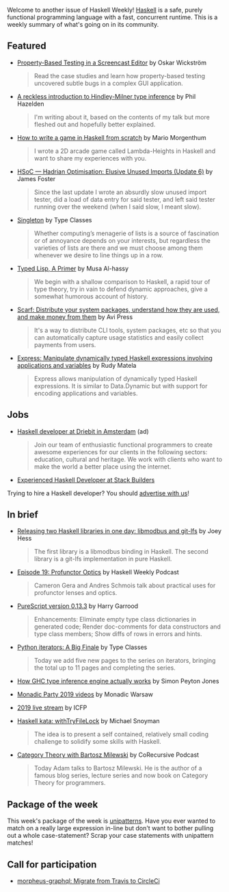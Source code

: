 <!-- 2019-08-22 unpublished -->

Welcome to another issue of Haskell Weekly!
[Haskell](https://www.haskell.org) is a safe, purely functional programming language with a fast, concurrent runtime.
This is a weekly summary of what's going on in its community.

## Featured

-   [Property-Based Testing in a Screencast Editor](https://leanpub.com/property-based-testing-in-a-screencast-editor) by Oskar Wickström
    > Read the case studies and learn how property-based testing uncovered subtle bugs in a complex GUI application.

-   [A reckless introduction to Hindley-Milner type inference](http://reasonableapproximation.net/2019/05/05/hindley-milner.html) by Phil Hazelden
    > I'm writing about it, based on the contents of my talk but more fleshed out and hopefully better explained.

-   [How to write a game in Haskell from scratch](https://morgenthum.tech/articles/write-haskell-game) by Mario Morgenthum
    > I wrote a 2D arcade game called Lambda-Heights in Haskell and want to share my experiences with you.

-   [HSoC — Hadrian Optimisation: Elusive Unused Imports (Update 6)](https://medium.com/@ratherforky/hsoc-hadrian-optimisation-elusive-unused-imports-update-6-adaa1a7c16e2) by James Foster
    > Since the last update I wrote an absurdly slow unused import tester, did a load of data entry for said tester, and left said tester running over the weekend (when I said slow, I meant slow).

-   [Singleton](https://typeclasses.com/featured/singleton) by Type Classes
    > Whether computing’s menagerie of lists is a source of fascination or of annoyance depends on your interests, but regardless the varieties of lists are there and we must choose among them whenever we desire to line things up in a row.

-   [Typed Lisp, A Primer](https://alhassy.github.io/TypedLisp/) by Musa Al-hassy
    > We begin with a shallow comparison to Haskell, a rapid tour of type theory, try in vain to defend dynamic approaches, give a somewhat humorous account of history.

-   [Scarf: Distribute your system packages, understand how they are used, and make money from them](https://np.reddit.com/r/haskell/comments/ctiopc/scarf_distribute_your_system_packages_understand/) by Avi Press
    > It's a way to distribute CLI tools, system packages, etc so that you can automatically capture usage statistics and easily collect payments from users.

-   [Express: Manipulate dynamically typed Haskell expressions involving applications and variables](https://np.reddit.com/r/haskell/comments/crp5y5/ann_expressv012_manipulate_dynamically_typed/) by Rudy Matela
    > Express allows manipulation of dynamically typed Haskell expressions. It is similar to Data.Dynamic but with support for encoding applications and variables.

## Jobs

-   [Haskell developer at Driebit in Amsterdam](https://vacatures.driebit.nl/ontwikkelaar-erlang-elm-haskell/en) (ad)
    > Join our team of enthusiastic functional programmers to create awesome experiences for our clients in the following sectors: education, cultural and heritage. We work with clients who want to make the world a better place using the internet.

-   [Experienced Haskell Developer at Stack Builders](https://stackbuilders.workable.com/j/E01709D897)

Trying to hire a Haskell developer?
You should [advertise with us](https://haskellweekly.news/advertising.html)!

## In brief

-   [Releasing two Haskell libraries in one day: libmodbus and git-lfs](https://joeyh.name/blog/entry/releasing_two_haskell_libraries_in_one_day/) by Joey Hess
    > The first library is a libmodbus binding in Haskell. The second library is a git-lfs implementation in pure Haskell.

-   [Episode 19: Profunctor Optics](https://haskellweekly.news/podcast/episodes/19.html) by Haskell Weekly Podcast
    > Cameron Gera and Andres Schmois talk about practical uses for profunctor lenses and optics.

-   [PureScript version 0.13.3](https://github.com/purescript/purescript/releases/tag/v0.13.3) by Harry Garrood
    > Enhancements: Eliminate empty type class dictionaries in generated code; Render doc-comments for data constructors and type class members; Show diffs of rows in errors and hints.

-   [Python iterators: A Big Finale](https://typeclasses.com/python) by Type Classes
    > Today we add five new pages to the series on iterators, bringing the total up to 11 pages and completing the series.

-   [How GHC type inference engine actually works](https://youtu.be/x3evzO8O9e8) by Simon Peyton Jones

-   [Monadic Party 2019 videos](https://www.youtube.com/playlist?list=PLcAu_kKy-krxDD1WwRX_9rc0knAFK3nHs) by Monadic Warsaw

-   [2019 live stream](https://ventotene.conf.meetecho.com/icfp/) by ICFP

-   [Haskell kata: withTryFileLock](https://www.snoyman.com/blog/2019/08/haskell-kata-with-try-file-lock) by Michael Snoyman
    > The idea is to present a self contained, relatively small coding challenge to solidify some skills with Haskell.

-   [Category Theory with Bartosz Milewski](https://corecursive.com/035-bartosz-milewski-category-theory/) by CoRecursive Podcast
    > Today Adam talks to Bartosz Milewski. He is the author of a famous blog series, lecture series and now book on Category Theory for programmers.

## Package of the week

This week's package of the week is [unipatterns](https://hackage.haskell.org/package/unipatterns-0.0.0.0). Have you ever wanted to match on a really large expression in-line but don't want to bother pulling out a whole case-statement? Scrap your case statements with unipattern matches!

## Call for participation

-   [morpheus-graphql: Migrate from Travis to CircleCi](https://github.com/morpheusgraphql/morpheus-graphql/issues/214)
